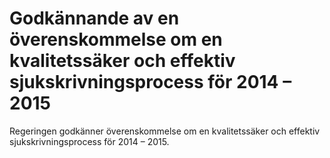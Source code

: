 # Godkännande av en överenskommelse om en kvalitetssäker och effektiv sjukskrivningsprocess för 2014 – 2015

Regeringen godkänner överenskommelse om en kvalitetssäker och effektiv sjukskrivningsprocess för 2014 – 2015\.

